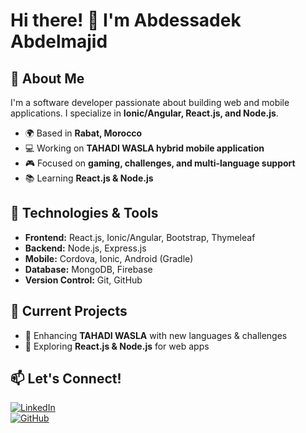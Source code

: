 # Hi there! 👋 I'm Abdessadek Abdelmajid


## 🚀 About Me
I'm a software developer passionate about building web and mobile applications. I specialize in **Ionic/Angular, React.js, and Node.js**.

- 🌍 Based in **Rabat, Morocco**
- 💻 Working on **TAHADI WASLA hybrid mobile application**
- 🎮 Focused on **gaming, challenges, and multi-language support**
- 📚 Learning **React.js & Node.js**

## 🔧 Technologies & Tools
- **Frontend:** React.js, Ionic/Angular, Bootstrap, Thymeleaf
- **Backend:** Node.js, Express.js
- **Mobile:** Cordova, Ionic, Android (Gradle)
- **Database:** MongoDB, Firebase
- **Version Control:** Git, GitHub

## 📌 Current Projects
- 🚀 Enhancing **TAHADI WASLA** with new languages & challenges
- 🎯 Exploring **React.js & Node.js** for web apps

## 📫 Let's Connect!
[![LinkedIn](https://img.shields.io/badge/-LinkedIn-blue?style=flat&logo=Linkedin&logoColor=white)](https://www.linkedin.com/in/abdelmajid-abdessadek-544ab3276/)  
[![GitHub](https://img.shields.io/badge/-GitHub-333?style=flat&logo=github)](https://github.com/Abdessadek-Abdelmajid)
